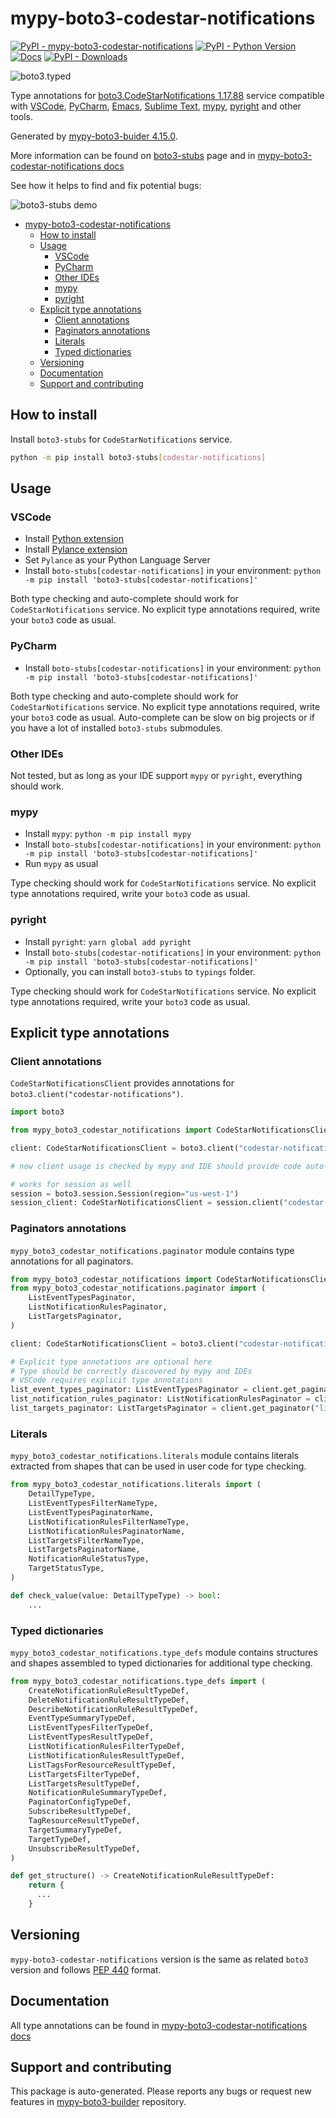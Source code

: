 # mypy-boto3-codestar-notifications<a id="mypy-boto3-codestar-notifications"></a>

[![PyPI - mypy-boto3-codestar-notifications](https://img.shields.io/pypi/v/mypy-boto3-codestar-notifications.svg?color=blue)](https://pypi.org/project/mypy-boto3-codestar-notifications)
[![PyPI - Python Version](https://img.shields.io/pypi/pyversions/mypy-boto3-codestar-notifications.svg?color=blue)](https://pypi.org/project/mypy-boto3-codestar-notifications)
[![Docs](https://img.shields.io/readthedocs/mypy-boto3-builder.svg?color=blue)](https://mypy-boto3-builder.readthedocs.io/)
[![PyPI - Downloads](https://img.shields.io/pypi/dw/mypy-boto3-codestar-notifications?color=blue)](https://pypistats.org/packages/mypy-boto3-codestar-notifications)

![boto3.typed](https://github.com/vemel/mypy_boto3_builder/raw/master/logo.png)

Type annotations for
[boto3.CodeStarNotifications 1.17.88](https://boto3.amazonaws.com/v1/documentation/api/1.17.88/reference/services/codestar-notifications.html#CodeStarNotifications)
service compatible with [VSCode](https://code.visualstudio.com/),
[PyCharm](https://www.jetbrains.com/pycharm/),
[Emacs](https://www.gnu.org/software/emacs/),
[Sublime Text](https://www.sublimetext.com/),
[mypy](https://github.com/python/mypy),
[pyright](https://github.com/microsoft/pyright) and other tools.

Generated by
[mypy-boto3-buider 4.15.0](https://github.com/vemel/mypy_boto3_builder).

More information can be found on
[boto3-stubs](https://pypi.org/project/boto3-stubs/) page and in
[mypy-boto3-codestar-notifications docs](https://vemel.github.io/boto3_stubs_docs/mypy_boto3_codestar_notifications/)

See how it helps to find and fix potential bugs:

![boto3-stubs demo](https://github.com/vemel/mypy_boto3_builder/raw/master/demo.gif)

- [mypy-boto3-codestar-notifications](#mypy-boto3-codestar-notifications)
  - [How to install](#how-to-install)
  - [Usage](#usage)
    - [VSCode](#vscode)
    - [PyCharm](#pycharm)
    - [Other IDEs](#other-ides)
    - [mypy](#mypy)
    - [pyright](#pyright)
  - [Explicit type annotations](#explicit-type-annotations)
    - [Client annotations](#client-annotations)
    - [Paginators annotations](#paginators-annotations)
    - [Literals](#literals)
    - [Typed dictionaries](#typed-dictionaries)
  - [Versioning](#versioning)
  - [Documentation](#documentation)
  - [Support and contributing](#support-and-contributing)

## How to install<a id="how-to-install"></a>

Install `boto3-stubs` for `CodeStarNotifications` service.

```bash
python -m pip install boto3-stubs[codestar-notifications]
```

## Usage<a id="usage"></a>

### VSCode<a id="vscode"></a>

- Install
  [Python extension](https://marketplace.visualstudio.com/items?itemName=ms-python.python)
- Install
  [Pylance extension](https://marketplace.visualstudio.com/items?itemName=ms-python.vscode-pylance)
- Set `Pylance` as your Python Language Server
- Install `boto-stubs[codestar-notifications]` in your environment:
  `python -m pip install 'boto3-stubs[codestar-notifications]'`

Both type checking and auto-complete should work for `CodeStarNotifications`
service. No explicit type annotations required, write your `boto3` code as
usual.

### PyCharm<a id="pycharm"></a>

- Install `boto-stubs[codestar-notifications]` in your environment:
  `python -m pip install 'boto3-stubs[codestar-notifications]'`

Both type checking and auto-complete should work for `CodeStarNotifications`
service. No explicit type annotations required, write your `boto3` code as
usual. Auto-complete can be slow on big projects or if you have a lot of
installed `boto3-stubs` submodules.

### Other IDEs<a id="other-ides"></a>

Not tested, but as long as your IDE support `mypy` or `pyright`, everything
should work.

### mypy<a id="mypy"></a>

- Install `mypy`: `python -m pip install mypy`
- Install `boto-stubs[codestar-notifications]` in your environment:
  `python -m pip install 'boto3-stubs[codestar-notifications]'`
- Run `mypy` as usual

Type checking should work for `CodeStarNotifications` service. No explicit type
annotations required, write your `boto3` code as usual.

### pyright<a id="pyright"></a>

- Install `pyright`: `yarn global add pyright`
- Install `boto-stubs[codestar-notifications]` in your environment:
  `python -m pip install 'boto3-stubs[codestar-notifications]'`
- Optionally, you can install `boto3-stubs` to `typings` folder.

Type checking should work for `CodeStarNotifications` service. No explicit type
annotations required, write your `boto3` code as usual.

## Explicit type annotations<a id="explicit-type-annotations"></a>

### Client annotations<a id="client-annotations"></a>

`CodeStarNotificationsClient` provides annotations for
`boto3.client("codestar-notifications")`.

```python
import boto3

from mypy_boto3_codestar_notifications import CodeStarNotificationsClient

client: CodeStarNotificationsClient = boto3.client("codestar-notifications")

# now client usage is checked by mypy and IDE should provide code auto-complete

# works for session as well
session = boto3.session.Session(region="us-west-1")
session_client: CodeStarNotificationsClient = session.client("codestar-notifications")
```

### Paginators annotations<a id="paginators-annotations"></a>

`mypy_boto3_codestar_notifications.paginator` module contains type annotations
for all paginators.

```python
from mypy_boto3_codestar_notifications import CodeStarNotificationsClient
from mypy_boto3_codestar_notifications.paginator import (
    ListEventTypesPaginator,
    ListNotificationRulesPaginator,
    ListTargetsPaginator,
)

client: CodeStarNotificationsClient = boto3.client("codestar-notifications")

# Explicit type annotations are optional here
# Type should be correctly discovered by mypy and IDEs
# VSCode requires explicit type annotations
list_event_types_paginator: ListEventTypesPaginator = client.get_paginator("list_event_types")
list_notification_rules_paginator: ListNotificationRulesPaginator = client.get_paginator("list_notification_rules")
list_targets_paginator: ListTargetsPaginator = client.get_paginator("list_targets")
```

### Literals<a id="literals"></a>

`mypy_boto3_codestar_notifications.literals` module contains literals extracted
from shapes that can be used in user code for type checking.

```python
from mypy_boto3_codestar_notifications.literals import (
    DetailTypeType,
    ListEventTypesFilterNameType,
    ListEventTypesPaginatorName,
    ListNotificationRulesFilterNameType,
    ListNotificationRulesPaginatorName,
    ListTargetsFilterNameType,
    ListTargetsPaginatorName,
    NotificationRuleStatusType,
    TargetStatusType,
)

def check_value(value: DetailTypeType) -> bool:
    ...
```

### Typed dictionaries<a id="typed-dictionaries"></a>

`mypy_boto3_codestar_notifications.type_defs` module contains structures and
shapes assembled to typed dictionaries for additional type checking.

```python
from mypy_boto3_codestar_notifications.type_defs import (
    CreateNotificationRuleResultTypeDef,
    DeleteNotificationRuleResultTypeDef,
    DescribeNotificationRuleResultTypeDef,
    EventTypeSummaryTypeDef,
    ListEventTypesFilterTypeDef,
    ListEventTypesResultTypeDef,
    ListNotificationRulesFilterTypeDef,
    ListNotificationRulesResultTypeDef,
    ListTagsForResourceResultTypeDef,
    ListTargetsFilterTypeDef,
    ListTargetsResultTypeDef,
    NotificationRuleSummaryTypeDef,
    PaginatorConfigTypeDef,
    SubscribeResultTypeDef,
    TagResourceResultTypeDef,
    TargetSummaryTypeDef,
    TargetTypeDef,
    UnsubscribeResultTypeDef,
)

def get_structure() -> CreateNotificationRuleResultTypeDef:
    return {
      ...
    }
```

## Versioning<a id="versioning"></a>

`mypy-boto3-codestar-notifications` version is the same as related `boto3`
version and follows [PEP 440](https://www.python.org/dev/peps/pep-0440/)
format.

## Documentation<a id="documentation"></a>

All type annotations can be found in
[mypy-boto3-codestar-notifications docs](https://vemel.github.io/boto3_stubs_docs/mypy_boto3_codestar_notifications/)

## Support and contributing<a id="support-and-contributing"></a>

This package is auto-generated. Please reports any bugs or request new features
in [mypy-boto3-builder](https://github.com/vemel/mypy_boto3_builder/issues/)
repository.
